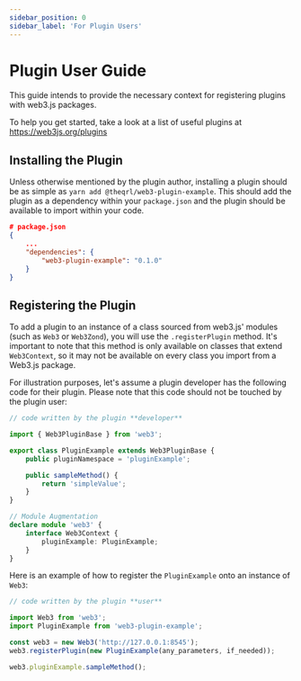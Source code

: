 ```yaml
---
sidebar_position: 0
sidebar_label: 'For Plugin Users'
---
```


# Plugin User Guide

This guide intends to provide the necessary context for registering plugins with web3.js packages.

To help you get started, take a look at a list of useful plugins at <https://web3js.org/plugins>

## Installing the Plugin

Unless otherwise mentioned by the plugin author, installing a plugin should be as simple as `yarn add @theqrl/web3-plugin-example`. This should add the plugin as a dependency within your `package.json` and the plugin should be available to import within your code.

```json
# package.json
{
	...
	"dependencies": {
		"web3-plugin-example": "0.1.0"
	}
}
```

## Registering the Plugin

To add a plugin to an instance of a class sourced from web3.js' modules (such as `Web3` or `Web3Zond`), you will use the `.registerPlugin` method. It's important to note that this method is only available on classes that extend `Web3Context`, so it may not be available on every class you import from a Web3.js package.

For illustration purposes, let's assume a plugin developer has the following code for their plugin. Please note that this code should not be touched by the plugin user:

```typescript
// code written by the plugin **developer**

import { Web3PluginBase } from 'web3';

export class PluginExample extends Web3PluginBase {
	public pluginNamespace = 'pluginExample';

	public sampleMethod() {
		return 'simpleValue';
	}
}

// Module Augmentation
declare module 'web3' {
	interface Web3Context {
		pluginExample: PluginExample;
	}
}
```

Here is an example of how to register the `PluginExample` onto an instance of `Web3`:

```typescript
// code written by the plugin **user**

import Web3 from 'web3';
import PluginExample from 'web3-plugin-example';

const web3 = new Web3('http://127.0.0.1:8545');
web3.registerPlugin(new PluginExample(any_parameters, if_needed));

web3.pluginExample.sampleMethod();
```
